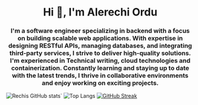 <h1 align="center">Hi 👋, I'm Alerechi Ordu</h1>
<h3 align="center">I'm a software engineer specializing in backend with a focus on building scalable web applications. With expertise in designing RESTful APIs, managing databases, and integrating third-party services, I strive to deliver high-quality solutions. I'm experienced in Technical writing, cloud technologies and containerization. Constantly learning and staying up to date with the latest trends, I thrive in collaborative environments and enjoy working on exciting projects.</h3>

![Rechis GitHub stats](https://github-readme-stats.vercel.app/api?username=Rechidesigns&show_icons=true&theme=radical)`
![Top Langs](https://github-readme-stats.vercel.app/api/top-langs/?username=Rechidesigns&layout=compact&theme=radical&langs_count=8)
[![GitHub Streak](https://streak-stats.demolab.com/?user=Rechidesigns&theme=radical)](https://git.io/streak-stats)
